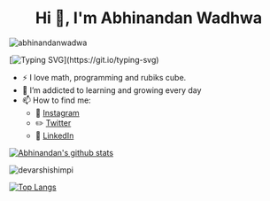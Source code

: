 <h1 align="center">Hi 👋, I'm Abhinandan Wadhwa</h1>

<p align="left"> <img src="https://komarev.com/ghpvc/?username=abhinandanwadwa&label=Profile%20views&color=0e75b6&style=flat" alt="abhinandanwadwa" /> </p>

[![Typing SVG](https://readme-typing-svg.herokuapp.com?lines=+Full+Stack+Developer;App+Developer;Discord+Bot+Developer;and+much+more...)](https://git.io/typing-svg)


- :zap: I love math, programming and rubiks cube.
- 🌱 I’m addicted to learning and growing every day
- 📫 How to find me: 
  - :movie_camera: [Instagram](https://www.instagram.com/abhinandan__wadhwa/)
  - :pencil2: [Twitter](https://twitter.com/abhinandan1311)
  - :office: [LinkedIn](https://www.linkedin.com/in/abhinandan-w-a30552137/)

[![Abhinandan's github stats](https://github-readme-stats.vercel.app/api?username=abhinandanwadwa&count_private=true&show_icons=true&theme=radical&hide_rank=false)](https://github.com/anuraghazra/github-readme-stats)

<p><img align="center" src="https://github-readme-streak-stats.herokuapp.com/?user=devarshishimpi&theme=dark" alt="devarshishimpi" /></p>

[![Top Langs](https://github-readme-stats.vercel.app/api/top-langs/?username=abhinandanwadwa&theme=dark)](https://github.com/anuraghazra/github-readme-stats)
